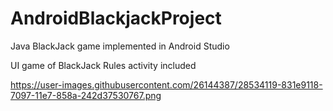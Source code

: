 # AndroidBlackjackProject
Java BlackJack game implemented in Android Studio

UI game of BlackJack
Rules activity included

https://user-images.githubusercontent.com/26144387/28534119-831e9118-7097-11e7-858a-242d37530767.png
